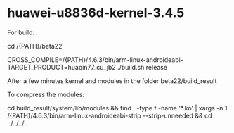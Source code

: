 huawei-u8836d-kernel-3.4.5
==========================

For build:

cd /{PATH}/beta22

CROSS_COMPILE=/{PATH}/4.6.3/bin/arm-linux-androideabi- TARGET_PRODUCT=huaqin77_cu_jb2 ./build.sh release

After a few minutes kernel and modules in the folder beta22/build_result


To compress the modules:

cd build_result/system/lib/modules && find . -type f -name '*.ko' | xargs -n 1 /{PATH}/4.6.3/bin/arm-linux-androideabi-strip --strip-unneeded && cd ../../../..
